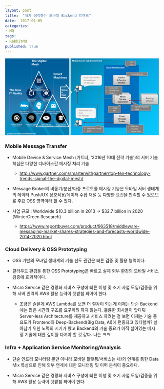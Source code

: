 ```yaml
---
layout: post
title:  "내가 생각하는 모바일 Backend 트렌드"
date:  2017-01-05
categories:
- MQ
tags:
- RabbitMQ
published: true
---
```

<img src="/mobile_server_trend.png" />

### Mobile Message Transfer

* Mobile Device & Service Mesh (가트너, ‘2016년 10대 전략 기술’)의 서버 기술 핵심은 다양한 디바이스간 메시징 처리 기술

   - http://www.gartner.com/smarterwithgartner/top-ten-technology-trends-signal-the-digital-mesh/

* Message Broker의 비동기/분산/다중 프로토콜 메시징 기능은 모바일 서버 생태계의 데이터 Push/UX 상호작용/데이터 수집 채널 등 다양한 요건을 만족할 수 있으므로 주요 OSS 영역이라 할 수 있다.

* 사업 규모 : Worldwide $10.3 billion in 2013 → $32.7 billion in 2020 (WinterGreen Research)

   - https://www.reportbuyer.com/product/963518/middleware-messaging-market-shares-strategies-and-forecasts-worldwide-2014-2020.html

### Cloud Delivery & OSS Prototyping

* OSS 기반의 모바일 생태계의 기술 선도 관건은 빠른 검증 및 활용 능력이다.

* 클라우드 환경을 통한 OSS Prototyping은 빠르고 실제 외부 환경의 모바일 서비스 검증에 효과적이다.

* Micro Service 같은 경량화 서비스 구성에 빠른 이행 및 초기 사업 도입/검증을 위해 서버 인력의 AWS 활용 능력이 뒷받침 되어야 한다.

   - 조금은 슬픈게 AWS Lambda를 보면 더 절감이 되는게 이제는 단순 Backend에는 많은 시간와 구조를 요구하려 하지 않는다. 훌륭한 회사들이 앞다퉈 Server-less Architecture를 제공하고 서비스 하려는 걸 보면 이제는 기술 중요도가 Frontend와 Deep-Backend(Big Data, AI)에 편중되고 있다할까? 살아남기 위한 노력의 시기가 왔고 Backend의 기술 중요가 아직 살아있는 메시징 기술에 대한 깊이를 다져야 할 것 같다. 나는 ㅋㅋ

### Infra + Application Service Monitoring/Analysis

* 단순 인프라 모니터링 뿐만 아니라 모바일 플랫폼/서비스는 내/외 연계를 통한 Data Mix 특성으로 인해 외부 연계에 대한 모니터링 및 이력 분석이 중요하다.

* Micro Service 같은 경량화 서비스 구성에 빠른 이행 및 초기 사업 도입/검증을 위해 AWS 활용 능력이 뒷받침 되어야 한다.